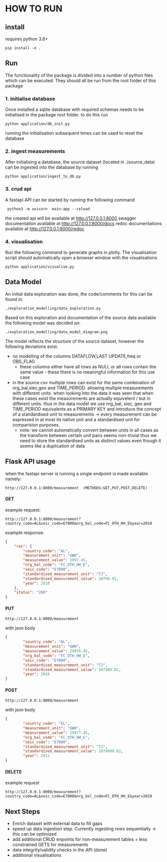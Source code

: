 # HOW TO RUN
## install
requires python 3.8+
```
pip install -e .
```
## Run
The functionality of the package is divided into a number of python files which can be executed. They should all be run from the root folder of this package
### 1. initialise database
Once installed a sqlite database with required schemas needs to be initialised in the package root folder. to do this run
```
python application/db_init.py
```
running the initialisation subsequent times can be used to reset the database
### 2. ingest measurements
After initialising a database, the source dataset (located in ./source_data) can be ingested into the database by running
```
python application/ingest_to_db.py
```
### 3. crud api
A fastapi API can be started by running the following command
```
 python3 -m uvicorn  main:app --reload
```
the created api will be available at http://127.0.0.1:8000
swagger documentation available at http://127.0.0.1:8000/docs
redoc documentations available at http://127.0.0.1:8000/redoc


### 4. visualisation
Run the following command to generate graphs in plotly. The visualisation script should automatically open a browser window with the visualisations
```
python application/visualise.py
```
## Data Model
An initial data exploration was done, the code/comments for this can be found in:
```
./exploration_modelling/data_exploration.py
```

Based on this exploration and documentation of the source data available the following model was decided on: 
```
./exploration_modelling/data_model_diagram.png
```

The model reflects the structure of the source dataset, however the following deviations exist:

- no modelling of the columns DATAFLOW,LAST UPDATE,freq or OBS_FLAG
    - these columns either have all rows as NULL or all rows contain the same value - these there is no meaningful information for this use case
- in the source csv multiple rows can exist for the same combination of nrg_bal,siec,geo and TIME_PERIOD. allowing multiple measurements with different units. when looking into the data it was seen that when these cases exist the measurements are actually equivelent / but in different units. thus in the data model we use nrg_bal, siec, geo and TIME_PERIOD equivalents as a PRIMARY KEY and introduce the concept of a standardised unit to measurements -> every measurement can be expressed  in at most its native unit and a standardised unit for comparision  purposes.
    - note: we cannot automatically convert between units in all cases as the transform between certain unit pairs seems non-trivial thus we need to store the standardised units as distinct values even though it seems like a duplication of data

## Flask API usage
when the fastapi server is running a single endpoint is made available namely:
```
http://127.0.0.1:8000/measurement  (METHODS:GET,PUT,POST,DELETE)
```
#### GET
example  request:
```
http://127.0.0.1:8000/measurement?country_code=AL&seic_code=E7000&nrg_bal_code=FC_OTH_HH_E&year=2010
```
example response:
```json
{
    "res": {
        "country_code": "AL",
        "measurement_unit": "GWH",
        "measurement_value": 2997.45,
        "nrg_bal_code": "FC_OTH_HH_E",
        "seic_code": "E7000",
        "standardised_measurement_unit": "TJ",
        "standardised_measurement_value": 10790.82,
        "year": 2010
    },
    "status": "200"
}

```
#### PUT
```
http://127.0.0.1:8000/measurement
```
with json body
```json
{
        "country_code": "AL",
        "measurement_unit": "GWH",
        "measurement_value": 29970.45,
        "nrg_bal_code": "FC_OTH_HH_E",
        "seic_code": "E7000",
        "standardised_measurement_unit": "TJ",
        "standardised_measurement_value": 107900.82,
        "year": 2010
}
```
#### POST
```
http://127.0.0.1:8000/measurement
```
with json body
```json
{
        "country_code": "EL",
        "measurement_unit": "GWH",
        "measurement_value": 29977.45,
        "nrg_bal_code": "FC_OTH_HH_E",
        "seic_code": "E7000",
        "standardised_measurement_unit": "TJ",
        "standardised_measurement_value": 1079000.82,
        "year": 2011
}
```
#### DELETE
example request
```
http://127.0.0.1:8000/measurement?country_code=AL&seic_code=E7000&nrg_bal_code=FC_OTH_HH_E&year=2010
```




## Next Steps
- Enrich dataset with external data to fill gaps
- speed up data ingestion step. Currently ingesting rows sequentially -> this can be optimized
- add additional CRUD enpoints for non-measurement tables + less constrained GETS for measurements
- data integrity/validity checks in the API (done)
- additional visualisations 

